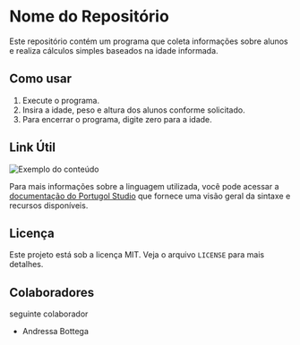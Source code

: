 # Nome do Repositório

Este repositório contém um programa que coleta informações sobre alunos e realiza cálculos simples baseados na idade informada.

## Como usar

1. Execute o programa.
2. Insira a idade, peso e altura dos alunos conforme solicitado.
3. Para encerrar o programa, digite zero para a idade.

## Link Útil

![Exemplo do conteúdo](https://media.geeksforgeeks.org/wp-content/uploads/20240802210251/Insertion-sorting.png)

Para mais informações sobre a linguagem utilizada, você pode acessar a [documentação do Portugol Studio](https://lite.acad.univali.br/portugol/) que fornece uma visão geral da sintaxe e recursos disponíveis.

## Licença

Este projeto está sob a licença MIT. Veja o arquivo `LICENSE` para mais detalhes.


## Colaboradores

seguinte colaborador
* Andressa Bottega
